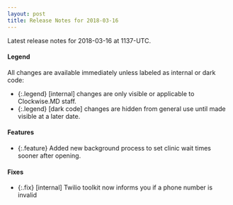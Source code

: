 ```yaml
---
layout: post
title: Release Notes for 2018-03-16
---
```


Latest release notes for 2018-03-16 at 1137-UTC.

<div class='legend' markdown='1'>

#### Legend

All changes are available immediately unless labeled as internal or dark code:

- {:.legend} [internal] changes are only visible or applicable to Clockwise.MD staff.
- {:.legend} [dark code] changes are hidden from general use until made visible at a later date.

</div>

<div class='features' markdown='1'>

#### Features

- {:.feature} Added new background process to set clinic wait times sooner after opening.

</div>

<div class='fixes' markdown='1'>

#### Fixes

- {:.fix} [internal] Twilio toolkit now informs you if a phone number is invalid

</div>
